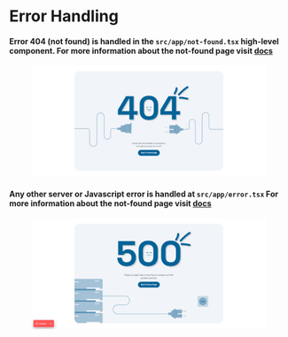 # Error Handling

#### Error 404 (not found) is handled in the `src/app/not-found.tsx` high-level component. For more information about the not-found page visit [docs](https://nextjs.org/docs/app/api-reference/file-conventions/not-found)

<div align="left" data-full-width="true"><figure><img src="../.gitbook/assets/image (15).png" alt=""><figcaption></figcaption></figure></div>

#### Any other server or Javascript error is handled at `src/app/error.tsx` For more information about the not-found page visit [docs](https://nextjs.org/docs/app/api-reference/file-conventions/error)

<div data-full-width="true"><figure><img src="../.gitbook/assets/image (16).png" alt=""><figcaption></figcaption></figure></div>

